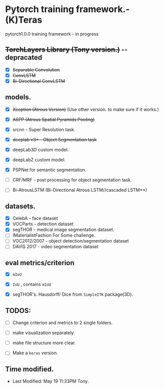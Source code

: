 # Pytorch training framework.- (K)Teras
pytorch1.0.0 training framework - in progress
## ~~TorchLayers Library (Tony version.)~~ -- depracated
- [x] ~~Separable Convolution~~
- [x] ~~ConvLSTM~~
- [x] ~~Bi-Directional ConvLSTM~~

## models.
- [x] ~~Xception (Atrous Version)~~ (Use other version. to make sure if it works.)
- [x] ~~ASPP (Atrous Spatial Pyramids Pooling)~~
- [x] srcnn - Super Resolution task.
- [x] ~~deeplab v3+ - Object Segmentation task~~
- [x] deepLab3D custom model.
- [x] deepLabZ custom model. 
- [x] PSPNet for semantic segmentation.
- [ ] CRF/MRF - post  processing for object segmentation task.
- [ ] Bi-AtrousLSTM (Bi-Directional Atrous LSTM//cascaded LSTM**)


## datasets.
- [x] CelebA - face dataset
- [x] VOCParts - detection dataset
- [x] segTHOR - medical image segmentation dataset.
- [ ] IMaterialistFashion For Some challenge.
- [ ] VOC2012/2007 - object detection/segmentation dataset
- [ ] DAVIS 2017 - video segmentation dataset

## eval metrics/criterion
- [x] `mIoU` 
- [x] `IoU` , contains `mIoU`
- [x] segTHOR's. Hausdorff/ Dice from `SimpleITK` package(3D).


## TODOS:
- [ ] Change criterion and metrics to 2 single folders.
- [ ] make visualization separately.
- [ ] make file structure more clear.
- [ ] Make  a  `keras` version.


## Time modified.
- Last Modified: May 19 11:33PM Tony. 